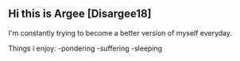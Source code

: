 ##  Hi this is Argee [Disargee18]

I'm constantly trying to become a better version of myself everyday. 

Things i enjoy: 
    -pondering
    -suffering
    -sleeping 
